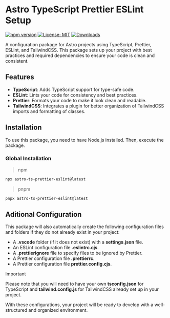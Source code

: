 # Astro TypeScript Prettier ESLint Setup

[![npm version](https://badge.fury.io/js/astro-ts-prettier-eslint.svg)](https://badge.fury.io/js/astro-ts-prettier-eslint)
[![License: MIT](https://img.shields.io/badge/License-MIT-yellow.svg)](https://opensource.org/licenses/MIT)
[![Downloads](https://img.shields.io/npm/dt/astro-ts-prettier-eslint.svg)](https://www.npmjs.com/package/astro-ts-prettier-eslint)

A configuration package for Astro projects using TypeScript, Prettier, ESLint, and TailwindCSS. This package sets up your project with best practices and required dependencies to ensure your code is clean and consistent.

## Features

- **TypeScript**: Adds TypeScript support for type-safe code.
- **ESLint**: Lints your code for consistency and best practices.
- **Prettier**: Formats your code to make it look clean and readable.
- **TailwindCSS**: Integrates a plugin for better organization of TailwindCSS imports and formatting of classes.

## Installation

To use this package, you need to have Node.js installed. Then, execute the package.

### Global Installation

> npm
```bash
npx astro-ts-prettier-eslint@latest
```

> pnpm
```bash
pnpx astro-ts-prettier-eslint@latest
```

## Aditional Configuration

This package will also automatically create the following configuration files and folders if they do not already exist in your project:

- A **.vscode** folder (if it does not exist) with a **settings.json** file.
- An ESLint configuration file **.eslintrc.cjs**.
- A **.prettierignore** file to specify files to be ignored by Prettier.
- A Prettier configuration file **.prettierrc**.
- A Prettier configuration file **prettier.config.cjs**.

> [!IMPORTANT]
> Please note that you will need to have your own **tsconfig.json** for TypeScript and **tailwind.config.js** for TailwindCSS already set up in your project.

With these configurations, your project will be ready to develop with a well-structured and organized environment.
